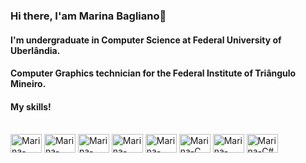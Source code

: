 ### Hi there, I'am Marina Bagliano👋
#### I'm undergraduate in Computer Science at Federal University of Uberlândia.
#### Computer Graphics technician for the Federal Institute of Triângulo Mineiro.

#### My skills!

<div style="display: inline_block"><br>
  <img align="center" alt="Marina-HTML" height="30" width="50" src="https://img.shields.io/badge/HTML-239120?style=for-the-badge&logo=html5&logoColor=white"> 
  <img align="center" alt="Marina-CSS" height="30" width="50" src="https://img.shields.io/badge/CSS-239120?&style=for-the-badge&logo=css3&logoColor=whitet"> 
  <img align="center" alt="Marina-PYTHON" height="30" width="50" src="https://img.shields.io/badge/Python-14354C?style=for-the-badge&logo=python&logoColor=white"> 
  <img align="center" alt="Marina-FLASK" height="30" width="50" src="https://img.shields.io/badge/Flask-000000?style=for-the-badge&logo=flask&logoColor=white"> 
  <img align="center" alt="Marina-JAVA" height="30" width="50" src="https://img.shields.io/badge/Java-ED8B00?style=for-the-badge&logo=java&logoColor=whit">
  <img align="center" alt="Marina-C" height="30" width="50" src="https://img.shields.io/badge/C-00599C?style=for-the-badge&logo=c&logoColor=white"> 
  <img align="center" alt="Marina-C++" height="30" width="50" src="https://img.shields.io/badge/C%2B%2B-00599C?style=for-the-badge&logo=c%2B%2B&logoColor=white">
   <img align="center" alt="Marina-C#" height="30" width="50" src="https://img.shields.io/badge/C%23-239120?style=for-the-badge&logo=c-sharp&logoColor=white">  
</div>


